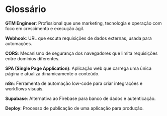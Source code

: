 # Glossário

**GTM Engineer**: Profissional que une marketing, tecnologia e operação com foco em crescimento e execução ágil.

**Webhook**: URL que escuta requisições de dados externas, usada para automações.

**CORS**: Mecanismo de segurança dos navegadores que limita requisições entre domínios diferentes.

**SPA (Single Page Application)**: Aplicação web que carrega uma única página e atualiza dinamicamente o conteúdo.

**n8n**: Ferramenta de automação low-code para criar integrações e workflows visuais.

**Supabase**: Alternativa ao Firebase para banco de dados e autenticação.

**Deploy**: Processo de publicação de uma aplicação para produção.

